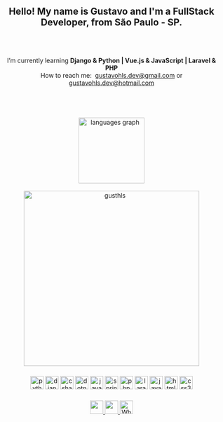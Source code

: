 <h2 align="center">Hello! My name is Gustavo and I'm a FullStack Developer, from São Paulo - SP.</h2>
<br><br>
<div align="center">
  
  I’m currently learning **Django & Python | Vue.js & JavaScript | Laravel & PHP**<br>
  How to reach me: &nbsp;<a href="mailto:gustavohls.dev@gmail.com" target="_blank">gustavohls.dev@gmail.com </a> or <a href="mailto:gustavohls.dev@hotmail.com">gustavohls.dev@hotmail.com</a>
  
</div>
<br><br>

###

<div align="center">
  <img src="https://github-readme-stats.vercel.app/api/top-langs?username=gusthls&locale=en&hide_title=false&layout=compact&card_width=320&langs_count=8&theme=dracula&hide_border=false" height="150" alt="languages graph"  /> <br><br>
  <img align="center" src="https://github-readme-streak-stats.herokuapp.com/?user=gusthls&theme=merko" alt="gusthls" width="400"/>
  
</div>

###


###

<div align="center">
  <!-- Python -->
  <img src="https://devicon-website.vercel.app/api/python/original.svg" height="30" alt="python logo" />
   <!-- Django -->
  <img src="https://devicon-website.vercel.app/api/django/plain.svg" height="30" alt="django logo" />

  <!-- C# -->
  <img src="https://devicon-website.vercel.app/api/csharp/original.svg" height="30" alt="csharp logo" />
  <!-- .NET -->
  <img src="https://devicon-website.vercel.app/api/dot-net/original.svg" height="30" alt="dotnet logo" />

  <!-- Java -->
  <img src="https://devicon-website.vercel.app/api/java/original.svg" height="30" alt="java logo" />
  <!-- Spring -->
  <img src="https://devicon-website.vercel.app/api/spring/original.svg" height="30" alt="spring logo" />

  <!-- PHP -->
  <img src="https://devicon-website.vercel.app/api/php/original.svg" height="30" alt="php logo" />
  <!-- Laravel -->
  <img src="https://devicon-website.vercel.app/api/laravel/plain.svg" height="30" alt="laravel logo" />

  <!-- JS -->
  <img src="https://devicon-website.vercel.app/api/javascript/original.svg" height="30" alt="javascript logo"  />
  <!-- HTML -->
  <img src="https://cdn.jsdelivr.net/gh/devicons/devicon/icons/html5/html5-original.svg" height="30" alt="html5 logo"  />
  <!-- CSS -->
  <img src="https://cdn.jsdelivr.net/gh/devicons/devicon/icons/css3/css3-original.svg" height="30" alt="css3 logo"  />
  
</div>

###

<p align="center">
  <a href="https://instagram.com/gusthls" target="_blank"> <img src="https://img.shields.io/badge/-Instagram-%23E4405F?style=for-the-badge&logo=instagram&logoColor=white" target="_blank" height="30"> </a>
  <a href="https://www.linkedin.com/in/gusthls" target="_blank"> <img src="https://img.shields.io/badge/-LinkedIn-%230077B5?style=for-the-badge&logo=linkedin&logoColor=white" target="_blank" height="30"> </a> 
  <a href="https://api.whatsapp.com/send?phone=5511987670355" target="_blank"> <img src="https://img.shields.io/badge/-WhatsApp-%25B0%2585%25E2%2580%258E%2300E676?style=for-the-badge&logo=whatsapp&logoColor=white" alt="WhatsApp" height="30"> </a>
</p>
  
